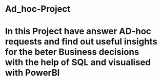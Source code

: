 # Ad_hoc-Project
# In this Project have answer AD-hoc requests and find out useful insights for the beter Business decisions with the help of SQL and visualised with PowerBI
